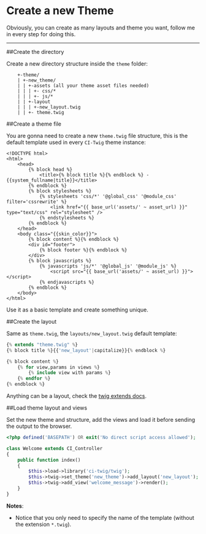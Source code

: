 # Create a new Theme 

Obviously, you can create as many layouts and theme you want, follow me in every step for doing this. 

---

##Create the directory

Create a new directory structure inside the `theme` folder:

```
	+-theme/
	| +-new_theme/
	| | +-assets (all your theme asset files needed)
	| | | +- css/* 
	| | | +- js/*
	| | +-layout
	| | | +-new_layout.twig
	| | +- theme.twig
```

##Create a theme file

You are gonna need to create a new `theme.twig` file structure, this is the default template used in every `CI-Twig` theme instance:

```
<!DOCTYPE html>
<html>
	<head>
		{% block head %}
			<title>{% block title %}{% endblock %} - {{system_fullname|title}}</title>
		{% endblock %}
		{% block stylesheets %}
			{% stylesheets 'css/*' '@global_css' '@module_css' filter='cssrewrite' %}
				<link href="{{ base_url('assets/' ~ asset_url) }}" type="text/css" rel="stylesheet" />
			{% endstylesheets %}		
		{% endblock %}
	</head>
	<body class="{{skin_color}}">
		{% block content %}{% endblock %}
		<div id="footer">
			{% block footer %}{% endblock %}
		</div>
		{% block javascripts %}
			{% javascripts 'js/*' '@global_js' '@module_js' %}
				<script src="{{ base_url('assets/' ~ asset_url) }}"></script>
			{% endjavascripts %}
		{% endblock %}
	</body>
</html>
```

Use it as a basic template and create something unique.

##Create the layout

Same as `theme.twig`, the `layouts/new_layout.twig` default template: 

```php
{% extends "theme.twig" %}
{% block title %}{{'new_layout'|capitalize}}{% endblock %}

{% block content %}
	{% for view,params in views %}
		{% include view with params %}
	{% endfor %}
{% endblock %}
```

Anything can be a layout, check the [twig extends docs](http://twig.sensiolabs.org/doc/tags/extends.html).

##Load theme layout and views

Set the new theme and structure, add the views and load it before sending the output to the browser.

```php
<?php defined('BASEPATH') OR exit('No direct script access allowed');

class Welcome extends CI_Controller 
{
	public function index()
	{	
		$this->load->library('ci-twig/twig');
		$this->twig->set_theme('new_theme')->add_layout('new_layout');
		$this->twig->add_view('welcome_message')->render();	
	}
}
```

**Notes**: 

* Notice that you only need to specify the name of the template (without the extension `*.twig`).